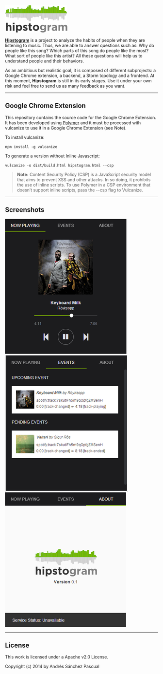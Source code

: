 ![Hipstogram](screenshots/logo.png)

**[Hipstogram][1]** is a project to analyze the habits of people when they are listening to music. Thus, we are able to answer questions such as: Why do people like this song? Which parts of this song do people like the most? What sort of people like this artist? All these questions will help us to understand people and their behaviors.

As an ambitious but realistic goal, it is composed of different subprojects: a Google Chrome extension, a backend, a Storm topology and a frontend.  At this moment, **Hipstogram** is still in its early stages. Use it under your own risk and feel free to send us as many feedback as you want.

----------


Google Chrome Extension
--------------------------------

This repository contains the source code for the Google Chrome Extension. It has been developed using [Polymer][2] and it must be processed with vulcanize to use it in a Google Chrome Extension (see Note).

To install vulcanize:

    npm install -g vulcanize

To generate a version without Inline Javascript:

    vulcanize -o dist/build.html hipstogram.html --csp

> **Note:**
> Content Security Policy (CSP) is a JavaScript security model that aims to prevent XSS and other attacks. In so doing, it prohibits the use of inline scripts. To use Polymer in a CSP environment that doesn’t support inline scripts, pass the --csp flag to Vulcanize.

----------

Screenshots
--------------------------------

![Player](screenshots/screenshot1.png)
![EventList](screenshots/screenshot2.png)
![About](screenshots/screenshot3.png)

----------

License
--------------------------------

This work is licensed under a Apache v2.0 License.

Copyright (c) 2014 by Andrés Sánchez Pascual

  [1]: http://hipstogram.io/
  [2]: http://www.polymer-project.org/